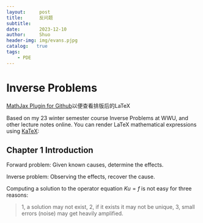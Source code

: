 ```yaml
---
layout:     post
title:      反问题
subtitle:   
date:       2023-12-10
author:     Shuo
header-img: img/evans.pjpg
catalog:   true
tags:
    - PDE
---
```


# Inverse Problems
[MathJax Plugin for Github](https://chrome.google.com/webstore/detail/mathjax-plugin-for-github/ioemnmodlmafdkllaclgeombjnmnbima?hl=en)以便查看排版后的LaTeX

Based on my 23 winter semester course Inverse Problems at WWU, and other lecture notes online. 
You can render LaTeX mathematical expressions using [KaTeX](https://khan.github.io/KaTeX/):

## Chapter 1 Introduction

Forward problem: Given known causes, determine the effects. 

Inverse problem: Observing the effects, recover the cause. 

Computing a solution to the operator equation $Ku=f$ is not easy for three reasons: 

> 1, a solution may not exist,
> 2, if it exists it may not be unique,
> 3, small errors (noise) may get heavily amplified. 


